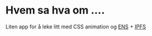 # Hvem sa hva om ....
Liten app for å leke litt med CSS animation og [ENS](https://wikitia.com/wiki/Ethereum_Name_Service) + [IPFS](https://en.wikipedia.org/wiki/InterPlanetary_File_System)
